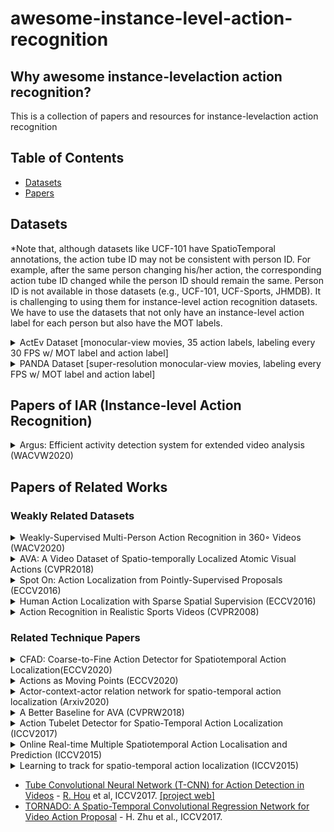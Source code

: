 # awesome-instance-level-action-recognition


## Why awesome instance-levelaction action recognition?

This is a collection of papers and resources for instance-levelaction action recognition


## Table of Contents
- [Datasets](#datasets)
- [Papers](#papers)

## Datasets
*Note that, although datasets like UCF-101 have SpatioTemporal annotations, the action tube ID may not be consistent with person ID. For example, after the same person changing his/her action, the corresponding action tube ID changed while the person ID should remain the same. Person ID is not available in those datasets (e.g., UCF-101, UCF-Sports, JHMDB). It is challenging to using them for instance-level action recognition datasets. We have to use the datasets that not only have an instance-level action label for each person but also have the MOT labels.


 
<details>
<summary>ActEv Dataset [monocular-view movies, 35 action labels, labeling every 30 FPS w/ MOT label and action label]</summary>
 <div align="center">
  <img src="images/ava_demo.gif" width="600px"/>
</div>
 
[link](https://actev.nist.gov/trecvid20#tab_data)
 </details>
 
 
<details>
<summary>PANDA Dataset [super-resolution monocular-view movies, labeling every FPS w/ MOT label and action label]</summary>
 <div align="center">
  <img src="images/panda.png" width="600px"/>
</div>
 
[link](http://www.panda-dataset.com/index.html)
 </details>
 

## Papers of IAR (Instance-level Action Recognition)
<details>
<summary>Argus: Efficient activity detection system for extended video analysis (WACVW2020)</summary>
 
 [pdf](https://openaccess.thecvf.com/content_WACVW_2020/papers/w5/Liu_Argus_Efficient_Activity_Detection_System_for_Extended_Video_Analysis_WACVW_2020_paper.pdf)
 [codes]()
 
@inproceedings{liu2020argus,
  title={Argus: Efficient activity detection system for extended video analysis},
  author={Liu, Wenhe and Kang, Guoliang and Huang, Po-Yao and Chang, Xiaojun and Qian, Yijun and Liang, Junwei and Gui, Liangke and Wen, Jing and Chen, Peng},
  booktitle={Proceedings of the IEEE Winter Conference on Applications of Computer Vision Workshops},
  pages={126--133},
  year={2020}
}
</details>



## Papers of Related Works
### Weakly Related Datasets

<details>
<summary>Weakly-Supervised Multi-Person Action Recognition in 360◦ Videos (WACV2020)</summary>
 
 [pdf](https://openaccess.thecvf.com/content_WACV_2020/papers/Li_Weakly-Supervised_Multi-Person_Action_Recognition_in_360circ_Videos_WACV_2020_paper.pdf)
 [code](https://github.com/ryukenzen/360action)
 
@inproceedings{li2020weakly,
  title={Weakly-Supervised Multi-Person Action Recognition in 360° Videos},
  author={Li, Junnan and Liu, Jianquan and Wang, Yongkang and Nishimura, Shoji and Kankanhalli, Mohan S},
  booktitle={2020 IEEE Winter Conference on Applications of Computer Vision (WACV)},
  pages={497--505},
  year={2020},
  organization={IEEE}
}
</details>


<details>
<summary>AVA: A Video Dataset of Spatio-temporally Localized Atomic Visual Actions (CVPR2018)</summary>
 
 (AVA) [pdf](https://arxiv.org/pdf/1705.08421.pdf)
 
@inproceedings{gu2018ava,
  title={Ava: A video dataset of spatio-temporally localized atomic visual actions},
  author={Gu, Chunhui and Sun, Chen and Ross, David A and Vondrick, Carl and Pantofaru, Caroline and Li, Yeqing and Vijayanarasimhan, Sudheendra and Toderici, George and Ricco, Susanna and Sukthankar, Rahul and others},
  booktitle={Proceedings of the IEEE Conference on Computer Vision and Pattern Recognition},
  pages={6047--6056},
  year={2018}
}
</details>


<details>
<summary> Spot On: Action Localization from Pointly-Supervised Proposals (ECCV2016)</summary>
 
 (Hollywood2Tubes) [pdf](https://arxiv.org/pdf/1604.07602.pdf)
 
@inproceedings{mettes2016spot,
  title={Spot on: Action localization from pointly-supervised proposals},
  author={Mettes, Pascal and Van Gemert, Jan C and Snoek, Cees GM},
  booktitle={European conference on computer vision},
  pages={437--453},
  year={2016},
  organization={Springer}
}
</details>


<details>
<summary> Human Action Localization with Sparse Spatial Supervision (ECCV2016)</summary>
 
 (DALY) [pdf](https://arxiv.org/pdf/1605.05197.pdf)
 
@article{weinzaepfel2016human,
  title={Human action localization with sparse spatial supervision},
  author={Weinzaepfel, Philippe and Martin, Xavier and Schmid, Cordelia},
  journal={arXiv preprint arXiv:1605.05197},
  url = {https://arxiv.org/pdf/1605.05197.pdf},
  year={2016}
}
</details>



<details>
<summary> Action Recognition in Realistic Sports Videos (CVPR2008)</summary>
 
 (UCF Sports) [pdf](https://cs.stanford.edu/~amirz/index_files/Springer2015_action_chapter.pdf)

@inproceedings{rodriguez2008action,
  title={Action mach a spatio-temporal maximum average correlation height filter for action recognition},
  author={Rodriguez, Mikel D and Ahmed, Javed and Shah, Mubarak},
  booktitle={2008 IEEE conference on computer vision and pattern recognition},
  pages={1--8},
  year={2008},
  organization={IEEE}
}
</details>






### Related Technique Papers

<details>
<summary>CFAD: Coarse-to-Fine Action Detector for Spatiotemporal Action Localization(ECCV2020)</summary>
 
 [pdf](https://arxiv.org/pdf/2008.08332.pdf)
 
@inproceedings{li2020cfad,
  title={CFAD: Coarse-to-Fine Action Detector for Spatiotemporal Action Localization},
  author={Li, Yuxi and Lin, Weiyao and See, John and Xu, Ning and Xu, Shugong and Yan, Ke and Yang, Cong},
  booktitle={European Conference on Computer Vision},
  pages={510--527},
  year={2020},
  organization={Springer}
}
</details>




<details>
<summary>Actions as Moving Points (ECCV2020)</summary>
 
 [pdf](https://arxiv.org/pdf/2001.04608.pdf)
 [code](https://github.com/MCG-NJU/MOC-Detector)
 
@article{li2020actions,
  title={Actions as Moving Points},
  author={Li, Yixuan and Wang, Zixu and Wang, Limin and Wu, Gangshan},
  journal={arXiv preprint arXiv:2001.04608},
  year={2020}
}
</details>



<details>
<summary>Actor-context-actor relation network for spatio-temporal action localization (Arxiv2020)</summary>
 
 [pdf](https://arxiv.org/pdf/2006.07976v2.pdf)
 [code](https://github.com/Siyu-C/ACAR-Net)
 
@article{pan2020actor,
  title={Actor-context-actor relation network for spatio-temporal action localization},
  author={Pan, Junting and Chen, Siyu and Shou, Zheng and Shao, Jing and Li, Hongsheng},
  journal={arXiv preprint arXiv:2006.07976},
  url = {https://arxiv.org/pdf/2006.07976v2.pdf},
  year={2020}
}
</details>



<details>
<summary>A Better Baseline for AVA (CVPRW2018)</summary>
 
 [pdf](https://arxiv.org/pdf/1807.10066.pdf)
 
@inproceedings{kalogeiton2017action,
  title={Action tubelet detector for spatio-temporal action localization},
  author={Kalogeiton, Vicky and Weinzaepfel, Philippe and Ferrari, Vittorio and Schmid, Cordelia},
  booktitle={Proceedings of the IEEE International Conference on Computer Vision},
  pages={4405--4413},
  year={2017}
}
</details>



<details>
<summary>Action Tubelet Detector for Spatio-Temporal Action Localization (ICCV2017)</summary>
 
 [pdf](http://thoth.inrialpes.fr/src/ACTdetector/)
 [code](https://github.com/vkalogeiton/caffe/tree/act-detector)
 
@inproceedings{kalogeiton2017action,
  title={Action tubelet detector for spatio-temporal action localization},
  author={Kalogeiton, Vicky and Weinzaepfel, Philippe and Ferrari, Vittorio and Schmid, Cordelia},
  booktitle={Proceedings of the IEEE International Conference on Computer Vision},
  pages={4405--4413},
  year={2017}
}
</details>



<details>
<summary>Online Real-time Multiple Spatiotemporal Action Localisation and Prediction (ICCV2015)</summary>
 
 [pdf](https://arxiv.org/pdf/1611.08563.pdf)
 [code](https://github.com/gurkirt/corrected-UCF101-Annots)
 
@inproceedings{singh2017online,
  title={Online real-time multiple spatiotemporal action localisation and prediction},
  author={Singh, Gurkirt and Saha, Suman and Sapienza, Michael and Torr, Philip HS and Cuzzolin, Fabio},
  booktitle={Proceedings of the IEEE International Conference on Computer Vision},
  pages={3637--3646},
  year={2017}
}
</details>



<details>
<summary>Learning to track for spatio-temporal action localization (ICCV2015)</summary>
 
 [pdf](https://openaccess.thecvf.com/content_iccv_2015/papers/Weinzaepfel_Learning_to_Track_ICCV_2015_paper.pdf)
 
@inproceedings{weinzaepfel2015learning,
  title={Learning to track for spatio-temporal action localization},
  author={Weinzaepfel, Philippe and Harchaoui, Zaid and Schmid, Cordelia},
  booktitle={Proceedings of the IEEE international conference on computer vision},
  pages={3164--3172},
  year={2015}
}
</details>






* [Tube Convolutional Neural Network (T-CNN) for Action Detection in Videos](https://arxiv.org/pdf/1703.10664.pdf) - [R. Hou](http://www.cs.ucf.edu/~rhou/) et al, ICCV2017. [[project web]](http://crcv.ucf.edu/projects/TCNN/)
* [TORNADO: A Spatio-Temporal Convolutional Regression Network for Video Action Proposal](http://openaccess.thecvf.com/content_ICCV_2017/papers/Zhu_TORNADO_A_Spatio-Temporal_ICCV_2017_paper.pdf) - H. Zhu et al., ICCV2017. 

